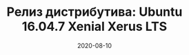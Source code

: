 ---
layout: post
title:  "Релиз дистрибутива: Ubuntu 16.04.7 Xenial Xerus LTS"
date: 2020-08-10   
---
